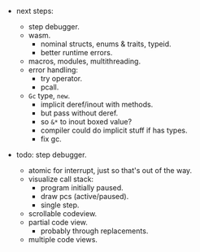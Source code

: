 
- next steps:
    - step debugger.
    - wasm.
        - nominal structs, enums & traits, typeid.
        - better runtime errors.
    - macros, modules, multithreading.
    - error handling:
        - try operator.
        - pcall.
    - `Gc` type, `new`.
        - implicit deref/inout with methods.
        - but pass without deref.
        - so `&*` to inout boxed value?
        - compiler could do implicit stuff if has types.
        - fix gc.


- todo: step debugger.
    - atomic for interrupt, just so that's out of the way.
    - visualize call stack:
        - program initially paused.
        - draw pcs (active/paused).
        - single step.
    - scrollable codeview.
    - partial code view.
        - probably through replacements.
    - multiple code views.

